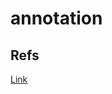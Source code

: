 # annotation

## Refs
[Link](https://rinthel.github.io/rust-lang-book-ko/ch03-04-comments.html#%EC%A3%BC%EC%84%9D)